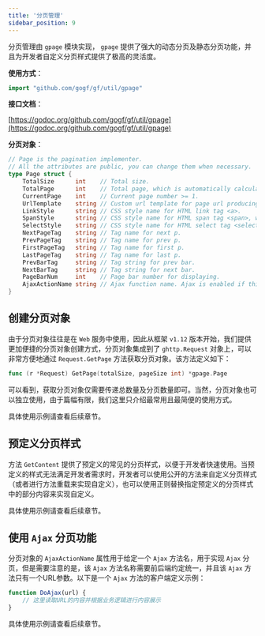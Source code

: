 ```yaml
---
title: '分页管理'
sidebar_position: 9
---
```


分页管理由 `gpage` 模块实现， `gpage` 提供了强大的动态分页及静态分页功能，并且为开发者自定义分页样式提供了极高的灵活度。

**使用方式**：

```  go
import "github.com/gogf/gf/util/gpage"

```

**接口文档**：

[https://godoc.org/github.com/gogf/gf/util/gpage](https://godoc.org/github.com/gogf/gf/util/gpage)

**分页对象**：

```  go
// Page is the pagination implementer.
// All the attributes are public, you can change them when necessary.
type Page struct {
	TotalSize      int    // Total size.
	TotalPage      int    // Total page, which is automatically calculated.
	CurrentPage    int    // Current page number >= 1.
	UrlTemplate    string // Custom url template for page url producing.
	LinkStyle      string // CSS style name for HTML link tag <a>.
	SpanStyle      string // CSS style name for HTML span tag <span>, which is used for first, current and last page tag.
	SelectStyle    string // CSS style name for HTML select tag <select>.
	NextPageTag    string // Tag name for next p.
	PrevPageTag    string // Tag name for prev p.
	FirstPageTag   string // Tag name for first p.
	LastPageTag    string // Tag name for last p.
	PrevBarTag     string // Tag string for prev bar.
	NextBarTag     string // Tag string for next bar.
	PageBarNum     int    // Page bar number for displaying.
	AjaxActionName string // Ajax function name. Ajax is enabled if this attribute is not empty.
}

```

## 创建分页对象

由于分页对象往往是在 `Web` 服务中使用，因此从框架 `v1.12` 版本开始，我们提供更加便捷的分页对象创建方式，分页对象集成到了 `ghttp.Request` 对象上，可以非常方便地通过 `Request.GetPage` 方法获取分页对象。该方法定义如下：

```  go
func (r *Request) GetPage(totalSize, pageSize int) *gpage.Page

```

可以看到，获取分页对象仅需要传递总数量及分页数量即可。当然，分页对象也可以独立使用，由于篇幅有限，我们这里只介绍最常用且最简便的使用方式。

具体使用示例请查看后续章节。

## 预定义分页样式

方法 `GetContent` 提供了预定义的常见的分页样式，以便于开发者快速使用。当预定义的样式无法满足开发者需求时，开发者可以使用公开的方法来自定义分页样式（或者进行方法重载来实现自定义），也可以使用正则替换指定预定义的分页样式中的部分内容来实现自定义。

具体使用示例请查看后续章节。

## 使用 `Ajax` 分页功能

分页对象的 `AjaxActionName` 属性用于给定一个 `Ajax` 方法名，用于实现 `Ajax` 分页，但是需要注意的是，该 `Ajax` 方法名称需要前后端约定统一，并且该 `Ajax` 方法只有一个URL参数。以下是一个 `Ajax` 方法的客户端定义示例：

``` javascript
function DoAjax(url) {
	// 这里读取URL的内容并根据业务逻辑进行内容展示
}

```

具体使用示例请查看后续章节。